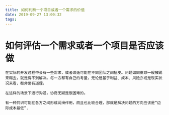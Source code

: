 ```yaml
---
title: 如何判断一个项目或者一个需求的价值
date: 2019-09-27 13:00:32
tags:
---
```


# 如何评估一个需求或者一个项目是否应该做

```
在实际的开发过程中会有一些需求，或者改造可能在不同团队之间扯皮。问题如同皮球一般被踢来踢去，就是得不到解决。每一方都有自己的考量，无论是基于利益、成本、风险亦或是现实状况来看，都非常有道理。

在这样的场景下进行沟通，协商无疑是很困难的。 

有一种共识可能在各方之间形成润滑作用，而且也比较合理，那就是解决问题的方向应该是“边际成本最低”.
```



